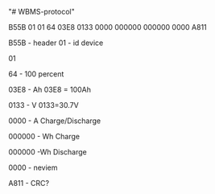 "# WBMS-protocol" 

B55B 01 01 64 03E8 0133 0000 000000 000000 0000 A811

B55B - header
01 - id device

01 

64 - 100 percent 

03E8 - Ah 03E8 = 100Ah 

0133 - V 0133=30.7V

0000 - A Charge/Discharge

000000 - Wh Charge

000000 -Wh Discharge

0000 - neviem 

A811 - CRC?
 
 
